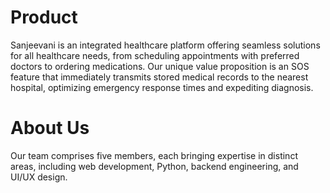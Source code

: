 # Product
Sanjeevani is an integrated healthcare platform offering seamless solutions for all healthcare needs, from scheduling appointments with preferred doctors to ordering medications. Our unique value proposition is an SOS feature that immediately transmits stored medical records to the nearest hospital, optimizing emergency response times and expediting diagnosis.


# About Us
Our team comprises five members, each bringing expertise in distinct areas, including web development, Python, backend engineering, and UI/UX design.

